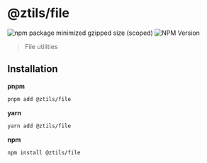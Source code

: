 # @ztils/file

![npm package minimized gzipped size (scoped)](https://img.shields.io/bundlejs/size/%40ztils/file%40latest)
![NPM Version](https://img.shields.io/npm/v/%40ztils%2Ffile)

> File utilities

## Installation

**pnpm**

```bash
pnpm add @ztils/file
```

**yarn**

```bash
yarn add @ztils/file
```

**npm**

```bash
npm install @ztils/file
```
